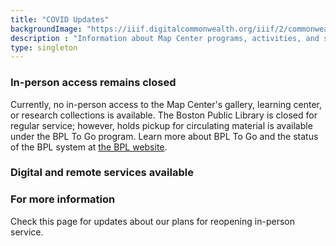 ```yaml
---
title: "COVID Updates"
backgroundImage: "https://iiif.digitalcommonwealth.org/iiif/2/commonwealth:8336hc349/1977,3051,4696,1785/1200,/0/default.jpg"
description : "Information about Map Center programs, activities, and services while public services are disrupted due to the COVID-19 pandemic."
type: singleton
---
```


### In-person access remains closed

Currently, no in-person access to the Map Center's gallery, learning center, or research collections is available. The Boston Public Library is closed for regular service; however, holds pickup for circulating material is available under the BPL To Go program. Learn more about BPL To Go and the status of the BPL system at [the BPL website](https://www.bpl.org/news/bpl-to-go/).

### Digital and remote services available

### For more information

Check this page for updates about our plans for reopening in-person service. 